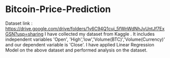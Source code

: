 # Bitcoin-Price-Prediction 
Dataset link : https://drive.google.com/drive/folders/1y6C94Q1cuj_5fWnWdNhJvUntJf7ExGSN?usp=sharing
I have collected my dataset from Kaggle . It includes independent variables 'Open', 'High','low','Volume(BTC)','Volume(Currency)'
and our dependent variable is 'Close'. I have applied Linear Regression Model on the above dataset and performed analysis on the
dataset. 
